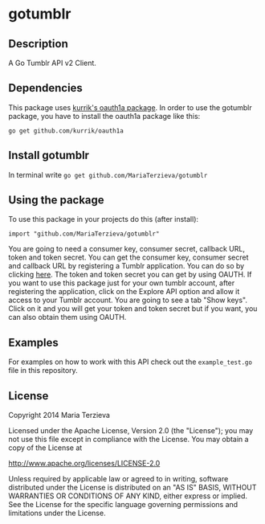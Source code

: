 gotumblr
========

Description
-----------

A Go Tumblr API v2 Client.

Dependencies
------------

This package uses [kurrik's oauth1a package](https://github.com/kurrik/oauth1a).
In order to use the gotumblr package, you have to install the oauth1a package like this:

`go get github.com/kurrik/oauth1a`

Install gotumblr
----------------

In terminal write `go get github.com/MariaTerzieva/gotumblr`

Using the package
-----------------

To use this package in your projects do this (after install):

`import "github.com/MariaTerzieva/gotumblr"`

You are going to need a consumer key, consumer secret, callback URL, token and token secret.
You can get the consumer key, consumer secret and callback URL by registering a Tumblr application.
You can do so by clicking [here](http://www.tumblr.com/oauth/apps).
The token and token secret you can get by using OAUTH.
If you want to use this package just for your own tumblr account, after registering the application,
click on the Explore API option and allow it access to your Tumblr account. You are going to see a tab "Show keys".
Click on it and you will get your token and token secret but if you want, you can also obtain them using OAUTH.

Examples
--------

For examples on how to work with this API check out the `example_test.go` file in this repository.

License
-------

Copyright 2014 Maria Terzieva


Licensed under the Apache License, Version 2.0 (the "License");
you may not use this file except in compliance with the License.
You may obtain a copy of the License at

   http://www.apache.org/licenses/LICENSE-2.0

Unless required by applicable law or agreed to in writing, software
distributed under the License is distributed on an "AS IS" BASIS,
WITHOUT WARRANTIES OR CONDITIONS OF ANY KIND, either express or implied.
See the License for the specific language governing permissions and
limitations under the License.